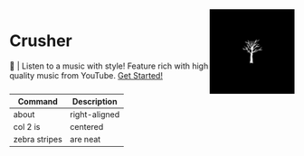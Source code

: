 <img align="right" src="./assets/crusher.png" width="150">

# Crusher
🎵 | Listen to a music with style! Feature rich with high quality music from YouTube. [Get Started!](./get-started.md)


| Command       | Description                         |
| ------------- | ----------------------------------- |
| about         | right-aligned                       |
| col 2 is      | centered                            |
| zebra stripes | are neat                            |
